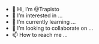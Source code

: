 - 👋 Hi, I’m @Trapisto
- 👀 I’m interested in ...
- 🌱 I’m currently learning ...
- 💞️ I’m looking to collaborate on ...
- 📫 How to reach me ...

<!---
Trapisto/Trapisto is a ✨ special ✨ repository because its `README.md` (this file) appears on your GitHub profile.
You can click the Preview link to take a look at your changes.
--->
